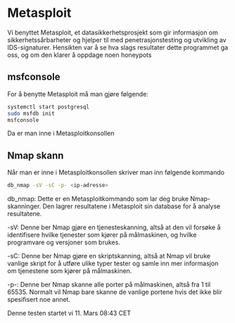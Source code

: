 # Metasploit
Vi benyttet Metasploit, et datasikkerhetsprosjekt som gir informasjon om sikkerhetssårbarheter og hjelper til med penetrasjonstesting og utvikling av IDS-signaturer.
Hensikten var å se hva slags resultater dette programmet ga oss, og om den klarer å oppdage noen honeypots

## msfconsole
For å benytte Metasploit må man gjøre følgende:
```bash
systemctl start postgresql
sudo msfdb init
msfconsole
```
Da er man inne i Metasploitkonsollen

## Nmap skann
Når man er inne i Metasploitkonsollen skriver man inn følgende kommando

```bash
db_nmap -sV -sC -p- <ip-adresse>
```
db_nmap: Dette er en Metasploitkommando som lar deg bruke Nmap-skanninger. Den lagrer resultatene i Metasploit sin database for å analyse resultatene.

-sV: Denne ber Nmap gjøre en tjenesteskanning, altså at den vil forsøke å identifisere hvilke tjenester som kjører på målmaskinen, og hvilke programvare og versjoner som brukes.

-sC: Denne ber Nmap gjøre en skriptskanning, altså at Nmap vil bruke vanlige skript for å utføre ulike typer tester og samle inn mer informasjon om tjenestene som kjører på målmaskinen.

-p-: Denne ber Nmap skanne alle porter på målmaskinen, altså fra 1 til 65535. Normalt vil Nmap bare skanne de vanlige portene hvis det ikke blir spesifisert noe annet.

Denne testen startet vi 11. Mars 08:43 CET
